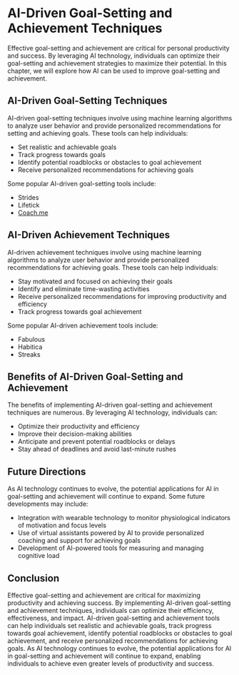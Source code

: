 AI-Driven Goal-Setting and Achievement Techniques
============================================================================================================

Effective goal-setting and achievement are critical for personal productivity and success. By leveraging AI technology, individuals can optimize their goal-setting and achievement strategies to maximize their potential. In this chapter, we will explore how AI can be used to improve goal-setting and achievement.

AI-Driven Goal-Setting Techniques
---------------------------------

AI-driven goal-setting techniques involve using machine learning algorithms to analyze user behavior and provide personalized recommendations for setting and achieving goals. These tools can help individuals:

* Set realistic and achievable goals
* Track progress towards goals
* Identify potential roadblocks or obstacles to goal achievement
* Receive personalized recommendations for achieving goals

Some popular AI-driven goal-setting tools include:

* Strides
* Lifetick
* [Coach.me](http://Coach.me)

AI-Driven Achievement Techniques
--------------------------------

AI-driven achievement techniques involve using machine learning algorithms to analyze user behavior and provide personalized recommendations for achieving goals. These tools can help individuals:

* Stay motivated and focused on achieving their goals
* Identify and eliminate time-wasting activities
* Receive personalized recommendations for improving productivity and efficiency
* Track progress towards goal achievement

Some popular AI-driven achievement tools include:

* Fabulous
* Habitica
* Streaks

Benefits of AI-Driven Goal-Setting and Achievement
--------------------------------------------------

The benefits of implementing AI-driven goal-setting and achievement techniques are numerous. By leveraging AI technology, individuals can:

* Optimize their productivity and efficiency
* Improve their decision-making abilities
* Anticipate and prevent potential roadblocks or delays
* Stay ahead of deadlines and avoid last-minute rushes

Future Directions
-----------------

As AI technology continues to evolve, the potential applications for AI in goal-setting and achievement will continue to expand. Some future developments may include:

* Integration with wearable technology to monitor physiological indicators of motivation and focus levels
* Use of virtual assistants powered by AI to provide personalized coaching and support for achieving goals
* Development of AI-powered tools for measuring and managing cognitive load

Conclusion
----------

Effective goal-setting and achievement are critical for maximizing productivity and achieving success. By implementing AI-driven goal-setting and achievement techniques, individuals can optimize their efficiency, effectiveness, and impact. AI-driven goal-setting and achievement tools can help individuals set realistic and achievable goals, track progress towards goal achievement, identify potential roadblocks or obstacles to goal achievement, and receive personalized recommendations for achieving goals. As AI technology continues to evolve, the potential applications for AI in goal-setting and achievement will continue to expand, enabling individuals to achieve even greater levels of productivity and success.
